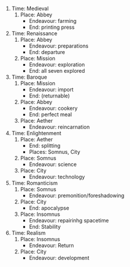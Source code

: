 1. Time: Medieval
    1. Place: Abbey
        - Endeavour: farming
        - End: printing press
2. Time: Renaissance
    1. Place: Abbey
        - Endeavour: preparations
        - End: departure
    2. Place: Mission
        - Endeavour: exploration
        - End: all seven explored
3. Time: Baroque
    1. Place: Mission
        - Endeavour: import
        - End: (returnable)
    2. Place: Abbey
        - Endeavour: cookery
        - End: perfect meal
    3. Place: Aether
        - Endeavour: reincarnation
4. Time: Enlightenment
    1. Place: Aether
        - End: splitting
        - Places: Somnus, City
    2. Place: Somnus
        - Endeavour: science
    3. Place: City
        - Endeavour: technology
5. Time: Romanticism
    1. Place: Somnus
        - Endeavour: premonition/foreshadowing
    2. Place: City
        - End: apocalypse
    3. Place: Insomnus
        - Endeavour: repairinhg spacetime
        - End: Stability
6. Time: Realism
    1. Place: Insomnus
        - Endeavour: Return
    2. Place: City
        - Endeavour: development